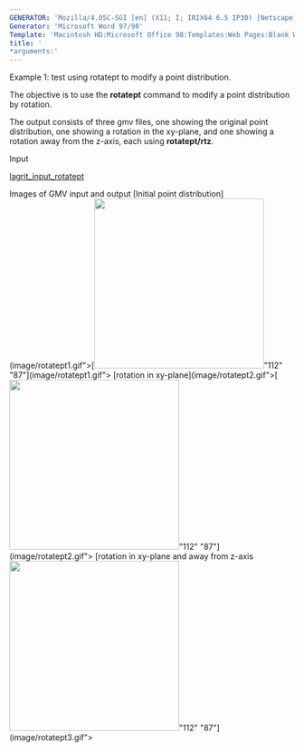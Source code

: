 ```yaml
---
GENERATOR: 'Mozilla/4.05C-SGI [en] (X11; I; IRIX64 6.5 IP30) [Netscape]'
Generator: 'Microsoft Word 97/98'
Template: 'Macintosh HD:Microsoft Office 98:Templates:Web Pages:Blank Web Page'
title: '
*arguments:'
---
```


Example 1: test using rotatept to modify a point distribution.

 The objective is to use the **rotatept** command to modify a point
 distribution by rotation.

 The output consists of three gmv files, one showing the original point
 distribution, one showing a rotation in the xy-plane, and one showing
 a rotation away from the z-axis, each using **rotatept/rtz**.

Input

 [lagrit\_input\_rotatept](../lagrit_input_rotatept)

Images of GMV input and output
[Initial point
distribution](image/rotatept1.gif">[<img height="300" width="300" src="https://lanl.github.io/LaGriT/assets/images/rotatept1_tn.gif">"112"
"87"](image/rotatept1.gif">
[rotation in
xy-plane](image/rotatept2.gif">[<img height="300" width="300" src="https://lanl.github.io/LaGriT/assets/images/rotatept2_tn.gif">"112"
"87"](image/rotatept2.gif">
[rotation in xy-plane and away from
z-axis<img height="300" width="300" src="https://lanl.github.io/LaGriT/assets/images/rotatept3_tn.gif">"112"
"87"](image/rotatept3.gif">
